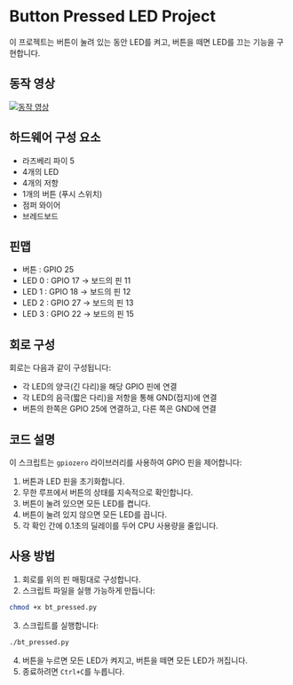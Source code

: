 # Button Pressed LED Project

이 프로젝트는 버튼이 눌려 있는 동안 LED를 켜고, 버튼을 떼면 LED를 끄는 기능을 구현합니다.

## 동작 영상

[![동작 영상](https://img.youtube.com/vi/kKEEvFf1J6s/0.jpg)](https://www.youtube.com/watch?v=kKEEvFf1J6s)

## 하드웨어 구성 요소

- 라즈베리 파이 5
- 4개의 LED
- 4개의 저항
- 1개의 버튼 (푸시 스위치)
- 점퍼 와이어
- 브레드보드

## 핀맵

- 버튼 : GPIO 25
- LED 0 : GPIO 17 -> 보드의 핀 11
- LED 1 : GPIO 18 -> 보드의 핀 12
- LED 2 : GPIO 27 -> 보드의 핀 13
- LED 3 : GPIO 22 -> 보드의 핀 15

## 회로 구성

회로는 다음과 같이 구성됩니다:
- 각 LED의 양극(긴 다리)을 해당 GPIO 핀에 연결
- 각 LED의 음극(짧은 다리)을 저항을 통해 GND(접지)에 연결
- 버튼의 한쪽은 GPIO 25에 연결하고, 다른 쪽은 GND에 연결

## 코드 설명

이 스크립트는 `gpiozero` 라이브러리를 사용하여 GPIO 핀을 제어합니다:

1. 버튼과 LED 핀을 초기화합니다.
2. 무한 루프에서 버튼의 상태를 지속적으로 확인합니다.
3. 버튼이 눌려 있으면 모든 LED를 켭니다.
4. 버튼이 눌려 있지 않으면 모든 LED를 끕니다.
5. 각 확인 간에 0.1초의 딜레이를 두어 CPU 사용량을 줄입니다.

## 사용 방법

1. 회로를 위의 핀 매핑대로 구성합니다.
2. 스크립트 파일을 실행 가능하게 만듭니다:
```bash
chmod +x bt_pressed.py
```
3. 스크립트를 실행합니다:
```bash
./bt_pressed.py
```
4. 버튼을 누르면 모든 LED가 켜지고, 버튼을 떼면 모든 LED가 꺼집니다.
5. 종료하려면 `Ctrl+C`를 누릅니다.
